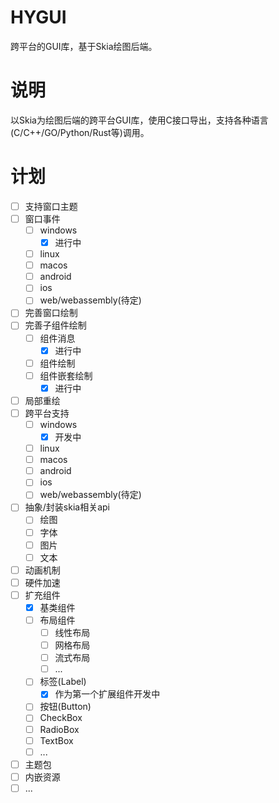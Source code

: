 # HYGUI
跨平台的GUI库，基于Skia绘图后端。

# 说明
以Skia为绘图后端的跨平台GUI库，使用C接口导出，支持各种语言(C/C++/GO/Python/Rust等)调用。

# 计划

- [ ] 支持窗口主题
- [ ] 窗口事件
  - [ ] windows
    - [x] 进行中
  - [ ] linux
  - [ ] macos
  - [ ] android
  - [ ] ios
  - [ ] web/webassembly(待定)
- [ ] 完善窗口绘制
- [ ] 完善子组件绘制
  - [ ] 组件消息
    - [x] 进行中
  - [ ] 组件绘制
  - [ ] 组件嵌套绘制
    - [x] 进行中
- [ ] 局部重绘
- [ ] 跨平台支持
  - [ ] windows
    - [x] 开发中
  - [ ] linux
  - [ ] macos
  - [ ] android
  - [ ] ios
  - [ ] web/webassembly(待定)
- [ ] 抽象/封装skia相关api
  - [ ] 绘图
  - [ ] 字体
  - [ ] 图片
  - [ ] 文本
- [ ] 动画机制
- [ ] 硬件加速
- [ ] 扩充组件
    - [x] 基类组件
    - [ ] 布局组件
      - [ ] 线性布局
      - [ ] 网格布局
      - [ ] 流式布局
      - [ ] ...
    - [ ] 标签(Label)
        - [x] 作为第一个扩展组件开发中
    - [ ] 按钮(Button)
    - [ ] CheckBox
    - [ ] RadioBox
    - [ ] TextBox
    - [ ] ...
- [ ] 主题包
- [ ] 内嵌资源
- [ ] ...
